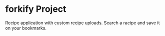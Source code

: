 # forkify Project

Recipe application with custom recipe uploads.
Search a racipe and save it on your bookmarks.
